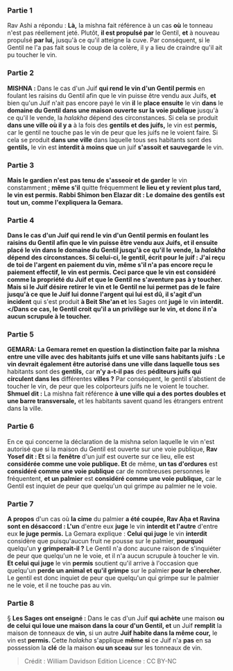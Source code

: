 
### Partie 1
Rav Ashi a répondu : <b>Là,</b> la mishna fait référence à un cas <b>où</b> le tonneau n'est pas réellement jeté. Plutôt, <b>il est propulsé par</b> le Gentil, <b>et</b> à nouveau propulsé <b>par lui,</b> jusqu'à ce qu'il atteigne la cuve. Par conséquent, si le Gentil ne l'a pas fait sous le coup de la colère, il y a lieu de craindre qu'il ait pu toucher le vin.

### Partie 2
<strong>MISHNA : </strong>Dans le cas d'un Juif <b>qui rend le vin d'un Gentil permis</b> en foulant les raisins du Gentil afin que le vin puisse être vendu aux Juifs, <b>et</b> bien qu'un Juif n'ait pas encore payé le vin <b>il</b> le <b>place ensuite</b> le vin <b>dans</b> le <b>domaine du Gentil dans une maison ouverte sur la voie publique</b> jusqu'à ce qu'il le vende, la <i>halakha</i> dépend des circonstances. Si cela se produit <b>dans une ville où il y a</b> à la fois des <b>gentils et des juifs,</b> le vin est <b>permis,</b> car le gentil ne touche pas le vin de peur que les juifs ne le voient faire. Si cela se produit <b>dans une ville</b> dans laquelle tous ses</b> habitants sont des <b>gentils,</b> le vin est <b>interdit à moins que</b> un juif <b>s'assoit et sauvegarde</b> le vin.

### Partie 3
<b>Mais le gardien n'est pas tenu de s'asseoir et de garder</b> le vin constamment ; <b>même s'il</b> quitte fréquemment <b>le lieu <b>et y revient</b> plus tard, le vin est <b>permis. Rabbi Shimon ben Elazar dit :</b> Le <b>domaine des gentils est</b> tout <b>un, </b> comme l'expliquera la Gemara.

### Partie 4
Dans le cas d'un Juif <b>qui rend le vin d'un Gentil permis</b> en foulant les raisins du Gentil afin que le vin puisse être vendu aux Juifs, <b>et il</b> ensuite <b>placé</b> le vin <b>dans</b> le <b>domaine</b> du Gentil jusqu'à ce qu'il le vende, la <i>halakha</i> dépend des circonstances. Si <b>celui-ci,</b> le gentil, <b>écrit pour</b> le juif : <b>J'ai reçu de toi de l'argent</b> en paiement du vin, même s'il n'a pas encore reçu le paiement effectif, le vin est <b>permis.</b> Ceci parce que le vin est considéré comme la propriété du Juif et que le Gentil ne s'aventure pas à y toucher. <b>Mais si le Juif désire retirer</b> le vin <b>et</b> le Gentil <b>ne lui permet pas</b> de le faire <b>jusqu'à ce que</b> le Juif lui <b>donne l'argent</b> qui lui est dû, il s'agit d'un incident</b> qui s'est produit <b>à Beit She'an et</b> les Sages ont <b>jugé</b> le vin <b>interdit. </Dans ce cas, le Gentil croit qu'il a un privilège sur le vin, et donc il n'a aucun scrupule à le toucher.

### Partie 5
<strong>GEMARA:</strong> La Gemara remet en question la distinction faite par la mishna entre une ville avec des habitants juifs et une ville sans habitants juifs : Le vin devrait <b>également</b> être autorisé <b>dans une ville</b> dans laquelle tous ses</b> habitants sont des <b>gentils,</b> car <b>n'y a-t-il pas</b> des <b>péditeurs juifs qui circulent dans les</b> différentes <b>villes ?</b> Par conséquent, le gentil s'abstient de toucher le vin, de peur que les colporteurs juifs ne le voient le toucher. <b>Shmuel dit :</b> La mishna fait référence <b>à une ville qui a des portes doubles et une barre transversale,</b> et les habitants savent quand les étrangers entrent dans la ville.

### Partie 6
En ce qui concerne la déclaration de la mishna selon laquelle le vin n'est autorisé que si la maison du Gentil est ouverte sur une voie publique, <b>Rav Yosef dit : Et</b> si la <b>fenêtre</b> d'un juif est ouverte sur ce lieu, elle est <b>considérée comme une voie publique. Et</b> de même, <b>un tas d'ordures</b> est <b>considéré comme une voie publique</b> car de nombreuses personnes le fréquentent, <b>et un palmier</b> est <b>considéré comme une voie publique,</b> car le Gentil est inquiet de peur que quelqu'un qui grimpe au palmier ne le voie.

### Partie 7
<b>A propos</b> d'un cas où <b>la cime</b> du palmier <b>a été coupée, Rav Aḥa et Ravina sont en désaccord : L'un</b> d'entre eux <b>juge</b> le vin <b>interdit et l'autre</b> d'entre eux <b>le juge</b> <b>permis.</b> La Gemara explique : <b>Celui qui juge</b> le vin <b>interdit</b> considère que puisqu'aucun fruit ne pousse sur le palmier, <b>pourquoi</b> quelqu'un <b>y grimperait-il ?</b> Le Gentil n'a donc aucune raison de s'inquiéter de peur que quelqu'un ne le voie, et il n'a aucun scrupule à toucher le vin. <b>Et celui qui juge</b> le vin <b>permis</b> soutient qu'il arrive à l'occasion que quelqu'un <b>perde un animal et qu'il grimpe</b> sur le palmier <b>pour le chercher.</b> Le gentil est donc inquiet de peur que quelqu'un qui grimpe sur le palmier ne le voie, et il ne touche pas au vin.

### Partie 8
§ <b>Les Sages ont enseigné :</b> Dans le cas d'un Juif <b>qui achète</b> une maison <b>ou de celui qui loue une maison dans la cour d'un Gentil, et</b> un Juif <b>remplit</b> la maison de tonneaux de <b>vin,</b> si un autre <b>Juif habite dans la même cour,</b> le vin est <b>permis. </b> Cette <i>halakha</i> s'applique <b>même si</b> ce Juif n'a <b>pas</b> en sa possession</b> la <b>clé</b> de la maison <b>ou un sceau</b> sur les tonneaux de vin.

>Crédit : William Davidson Edition
>Licence : CC BY-NC